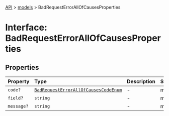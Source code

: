 [API](../../index.md) > [models](../index.md) > BadRequestErrorAllOfCausesProperties

# Interface: BadRequestErrorAllOfCausesProperties

## Properties

| Property | Type | Description | Source |
| :------ | :------ | :------ | :------ |
| `code?` | [`BadRequestErrorAllOfCausesCodeEnum`](../type-aliases/BadRequestErrorAllOfCausesCodeEnum.md) | - | models/BadRequestErrorAllOfCauses.ts:50 |
| `field?` | `string` | - | models/BadRequestErrorAllOfCauses.ts:51 |
| `message?` | `string` | - | models/BadRequestErrorAllOfCauses.ts:52 |
